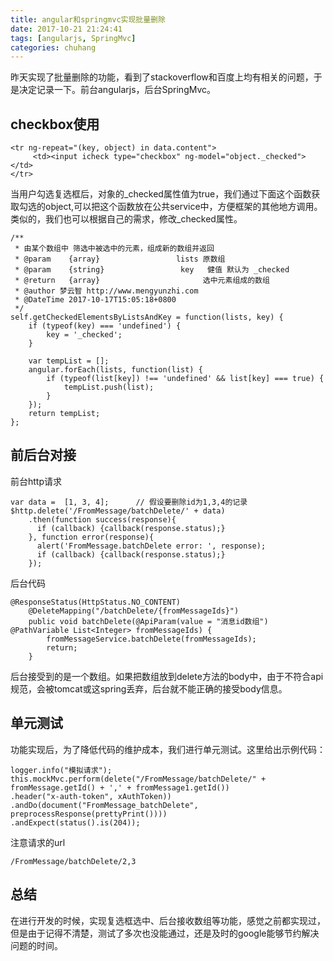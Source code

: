```yaml
---
title: angular和springmvc实现批量删除
date: 2017-10-21 21:24:41
tags: [angularjs, SpringMvc]
categories: chuhang
---
```


昨天实现了批量删除的功能，看到了stackoverflow和百度上均有相关的问题，于是决定记录一下。前台angularjs，后台SpringMvc。

<!--more-->
## checkbox使用
```
<tr ng-repeat="(key, object) in data.content">
     <td><input icheck type="checkbox" ng-model="object._checked"></td>
</tr>
```
当用户勾选复选框后，对象的_checked属性值为true，我们通过下面这个函数获取勾选的object,可以把这个函数放在公共service中，方便框架的其他地方调用。类似的，我们也可以根据自己的需求，修改_checked属性。
```
/**
 * 由某个数组中 筛选中被选中的元素，组成新的数组并返回
 * @param    {array}                 lists 原数组
 * @param    {string}                 key   健值 默认为 _checked
 * @return   {array}                       选中元素组成的数组
 * @author 梦云智 http://www.mengyunzhi.com
 * @DateTime 2017-10-17T15:05:18+0800
 */
self.getCheckedElementsByListsAndKey = function(lists, key) {
    if (typeof(key) === 'undefined') {
        key = '_checked';
    }

    var tempList = [];
    angular.forEach(lists, function(list) {
    	if (typeof(list[key]) !== 'undefined' && list[key] === true) {
    		tempList.push(list);
    	}
    });
    return tempList;
};
```

## 前后台对接
前台http请求
```
var data =  [1, 3, 4];		// 假设要删除id为1,3,4的记录
$http.delete('/FromMessage/batchDelete/' + data)
	.then(function success(response){
	  if (callback) {callback(response.status);}
	}, function error(response){
	  alert('FromMessage.batchDelete error: ', response);
	  if (callback) {callback(response.status);}
	});
```
后台代码
```
@ResponseStatus(HttpStatus.NO_CONTENT)
    @DeleteMapping("/batchDelete/{fromMessageIds}")
    public void batchDelete(@ApiParam(value = "消息id数组") @PathVariable List<Integer> fromMessageIds) {
        fromMessageService.batchDelete(fromMessageIds);
        return;
    }
```
后台接受到的是一个数组。如果把数组放到delete方法的body中，由于不符合api规范，会被tomcat或这spring丢弃，后台就不能正确的接受body信息。

## 单元测试
功能实现后，为了降低代码的维护成本，我们进行单元测试。这里给出示例代码：
```
logger.info("模拟请求");
this.mockMvc.perform(delete("/FromMessage/batchDelete/" + fromMessage.getId() + ',' + fromMessage1.getId())
.header("x-auth-token", xAuthToken))
.andDo(document("FromMessage_batchDelete", preprocessResponse(prettyPrint())))
.andExpect(status().is(204));
```
注意请求的url
```
/FromMessage/batchDelete/2,3
```

## 总结
在进行开发的时候，实现复选框选中、后台接收数组等功能，感觉之前都实现过，但是由于记得不清楚，测试了多次也没能通过，还是及时的google能够节约解决问题的时间。
